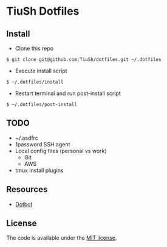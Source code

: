 # TiuSh Dotfiles

## Install

* Clone this repo

`$ git clone git@github.com:TiuSh/dotfiles.git ~/.dotfiles`

* Execute install script

`$ ~/.dotfiles/install`

* Restart terminal and run post-install script

`$ ~/.dotfiles/post-install`

## TODO

- ~/.asdfrc
- 1password SSH agent
- Local config files (personal vs work)
    - Git
    - AWS
- tmux install plugins

## Resources

- [Dotbot](https://github.com/anishathalye/dotbot)

## License

The code is available under the [MIT license](LICENSE).
